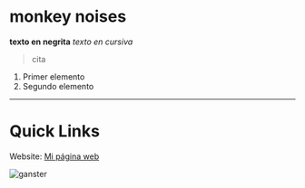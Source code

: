 # monkey noises

**texto en negrita**
*texto en cursiva*
> cita
1. Primer elemento
1. Segundo elemento

---
# Quick Links #

Website: [Mi página web](https//:manuelmald0nad0.github.io)

![ganster](https://github.com/user-attachments/assets/4924a41a-29d7-4c0c-9115-ab29f7020ac5)



